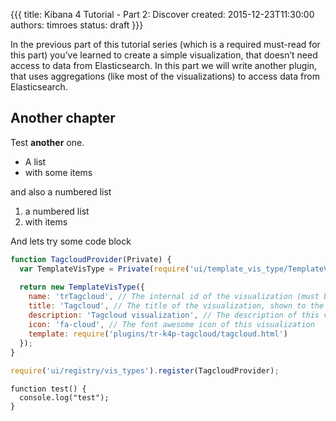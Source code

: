 {{{
title: Kibana 4 Tutorial - Part 2: Discover
created: 2015-12-23T11:30:00
authors: timroes
status: draft
}}}

In the previous part of this tutorial series (which is a required must-read
for this part) you’ve learned to create a simple visualization, that doesn’t
need access to data from Elasticsearch. In this part we will write another plugin,
that uses aggregations (like most of the visualizations) to access data from
Elasticsearch.


Another chapter
---------------

Test **another** one.

* A list
* with some items

and also a numbered list

1. a numbered list
2. with items

And lets try some code block

```javascript
function TagcloudProvider(Private) {
  var TemplateVisType = Private(require('ui/template_vis_type/TemplateVisType'));
 
  return new TemplateVisType({
    name: 'trTagcloud', // The internal id of the visualization (must be unique)
    title: 'Tagcloud', // The title of the visualization, shown to the user
    description: 'Tagcloud visualization', // The description of this vis
    icon: 'fa-cloud', // The font awesome icon of this visualization
    template: require('plugins/tr-k4p-tagcloud/tagcloud.html')
  });
}
 
require('ui/registry/vis_types').register(TagcloudProvider);
```


```
function test() {
  console.log("test");
}
```